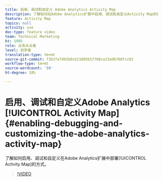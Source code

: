 ```yaml
---
title: 启用、调试和自定义 Adobe Analytics Activity Map
description: 了解如何在Adobe Analytics扩展中启用、调试和自定义Activity Map的部署方式。
feature: Activity Map
topics: null
activity: use
doc-type: feature video
team: Technical Marketing
kt: 1995
role: 业务从业者
level: 初学者
translation-type: tm+mt
source-git-commit: f3b3fa7d91b0cb21005b57768ca23ed6700fcc03
workflow-type: tm+mt
source-wordcount: '59'
ht-degree: 18%

---
```



# 启用、调试和自定义Adobe Analytics [!UICONTROL Activity Map] {#enabling-debugging-and-customizing-the-adobe-analytics-activity-map}

了解如何启用、调试和自定义在Adobe Analytics扩展中部署[!UICONTROL Activity Map]的方式。

>[!VIDEO](https://video.tv.adobe.com/v/25878?quality=12)

